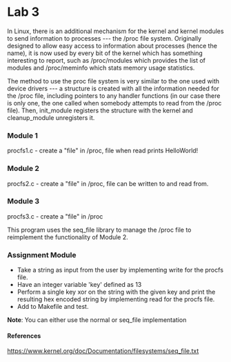 # Lab 3

In Linux, there is an additional mechanism for the kernel and kernel modules to send information to processes --- the /proc file system. Originally designed to allow easy access to information about processes (hence the name), it is now used by every bit of the kernel which has something interesting to report, such as /proc/modules which provides the list of modules and /proc/meminfo which stats memory usage statistics.

The method to use the proc file system is very similar to the one used with device drivers --- a structure is created with all the information needed for the /proc file, including pointers to any handler functions (in our case there is only one, the one called when somebody attempts to read from the /proc file). Then, init_module registers the structure with the kernel and cleanup_module unregisters it.

### Module 1

procfs1.c -  create a "file" in /proc, file when read prints HelloWorld!

### Module 2

procfs2.c -  create a "file" in /proc, file can be written to and read from.

### Module 3
procfs3.c -  create a "file" in /proc

This program uses the seq_file library to manage the /proc file to reimplement the functionality of Module 2.

### Assignment Module

- Take a string as input from the user by implementing write for the procfs file.
- Have an integer variable 'key' defined as 13
- Perform a single key xor on the string with the given key and print the resulting hex encoded string by implementing read for the procfs file.
- Add to Makefile and test.

**Note**: You can either use the normal or seq_file implementation 

#### References
<https://www.kernel.org/doc/Documentation/filesystems/seq_file.txt>

